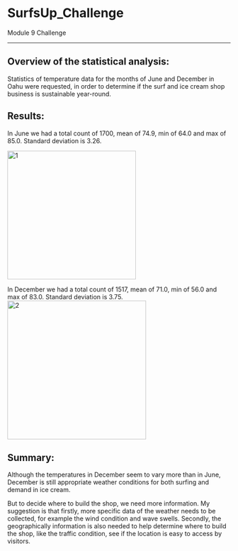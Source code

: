 # SurfsUp_Challenge
Module 9 Challenge

---

## Overview of the statistical analysis:

Statistics of temperature data for the months of June and December in Oahu were requested, in order to determine if the surf and ice cream shop business is sustainable year-round.


## Results:

In June we had a total count of 1700, mean of 74.9, min of 64.0 and max of 85.0. Standard deviation is 3.26.

<img width="290" alt="1" src="https://user-images.githubusercontent.com/86527347/132151689-ce89047c-25d6-4f4d-a71c-666492f90473.png">

In December we had a total count of 1517, mean of 71.0, min of 56.0 and max of 83.0.  Standard deviation is 3.75.
<img width="313" alt="2" src="https://user-images.githubusercontent.com/86527347/132151688-2b34347d-155b-488f-b37b-34ee055250f7.png">

## Summary:

Although the temperatures in December seem to vary more than in June, December is still appropriate weather conditions for both surfing and demand in ice cream.

But to decide where to build the shop, we need more information. My suggestion is that firstly, more specific data of the weather needs to be collected, for example the wind condition and wave swells. Secondly, the geographically information is also needed to help determine where to build the shop, like the traffic condition, see if the location is easy to access by visitors.


